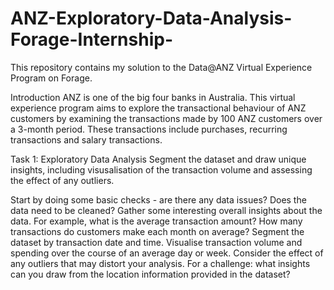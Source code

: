 # ANZ-Exploratory-Data-Analysis-Forage-Internship-

This repository contains my solution to the Data@ANZ Virtual Experience Program on Forage.

Introduction
ANZ is one of the big four banks in Australia. This virtual experience program aims to explore the transactional behaviour of ANZ customers by examining the transactions made by 100 ANZ customers over a 3-month period. These transactions include purchases, recurring transactions and salary transactions.

Task 1: Exploratory Data Analysis
Segment the dataset and draw unique insights, including visusalisation of the transaction volume and assessing the effect of any outliers.

Start by doing some basic checks - are there any data issues? Does the data need to be cleaned?
Gather some interesting overall insights about the data. For example, what is the average transaction amount? How many transactions do customers make each month on average?
Segment the dataset by transaction date and time. Visualise transaction volume and spending over the course of an average day or week. Consider the effect of any outliers that may distort your analysis.
For a challenge: what insights can you draw from the location information provided in the dataset?
